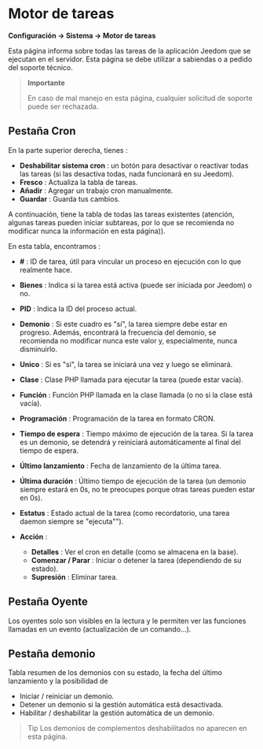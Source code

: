 # Motor de tareas
**Configuración → Sistema → Motor de tareas**

Esta página informa sobre todas las tareas de la aplicación Jeedom que se ejecutan en el servidor.
Esta página se debe utilizar a sabiendas o a pedido del soporte técnico.

> **Importante**
>
> En caso de mal manejo en esta página, cualquier solicitud de soporte puede ser rechazada.

## Pestaña Cron

En la parte superior derecha, tienes :

- **Deshabilitar sistema cron** : un botón para desactivar o reactivar todas las tareas (si las desactiva todas, nada funcionará en su Jeedom).
- **Fresco** : Actualiza la tabla de tareas.
- **Añadir** : Agregar un trabajo cron manualmente.
- **Guardar** : Guarda tus cambios.

A continuación, tiene la tabla de todas las tareas existentes (atención, algunas tareas pueden iniciar subtareas, por lo que se recomienda no modificar nunca la información en esta página)).

En esta tabla, encontramos :

- **\#** : ID de tarea, útil para vincular un proceso en ejecución con lo que realmente hace.
- **Bienes** : Indica si la tarea está activa (puede ser iniciada por Jeedom) o no.
- **PID** : Indica la ID del proceso actual.
- **Demonio** : Si este cuadro es &quot;sí&quot;, la tarea siempre debe estar en progreso. Además, encontrará la frecuencia del demonio, se recomienda no modificar nunca este valor y, especialmente, nunca disminuirlo.
- **Unico** : Si es &quot;sí&quot;, la tarea se iniciará una vez y luego se eliminará.
- **Clase** : Clase PHP llamada para ejecutar la tarea (puede estar vacía).
- **Función** : Función PHP llamada en la clase llamada (o no si la clase está vacía).
- **Programación** : Programación de la tarea en formato CRON.
- **Tiempo de espera** : Tiempo máximo de ejecución de la tarea. Si la tarea es un demonio, se detendrá y reiniciará automáticamente al final del tiempo de espera.
- **Último lanzamiento** : Fecha de lanzamiento de la última tarea.
- **Última duración** : Último tiempo de ejecución de la tarea (un demonio siempre estará en 0s, no te preocupes porque otras tareas pueden estar en 0s).
- **Estatus** : Estado actual de la tarea (como recordatorio, una tarea daemon siempre se "ejecuta"").

- **Acción** :
    - **Detalles** : Ver el cron en detalle (como se almacena en la base).
    - **Comenzar / Parar** : Iniciar o detener la tarea (dependiendo de su estado).
    - **Supresión** : Eliminar tarea.


## Pestaña Oyente

Los oyentes solo son visibles en la lectura y le permiten ver las funciones llamadas en un evento (actualización de un comando...).

## Pestaña demonio

Tabla resumen de los demonios con su estado, la fecha del último lanzamiento y la posibilidad de
- Iniciar / reiniciar un demonio.
- Detener un demonio si la gestión automática está desactivada.
- Habilitar / deshabilitar la gestión automática de un demonio.

> Tip
> Los demonios de complementos deshabilitados no aparecen en esta página.